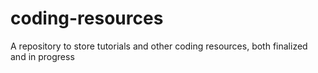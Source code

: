 # coding-resources
A repository to store tutorials and other coding resources, both finalized and in progress
